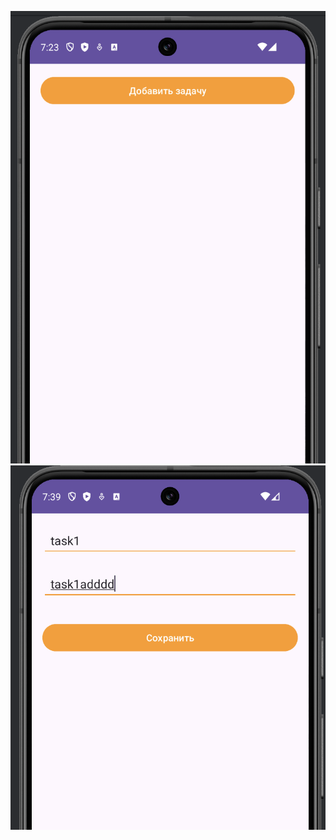![homepage](https://github.com/KazbekovAktenir/TodoApp/blob/main/first.png)
![add](https://github.com/KazbekovAktenir/TodoApp/blob/main/add.png)
